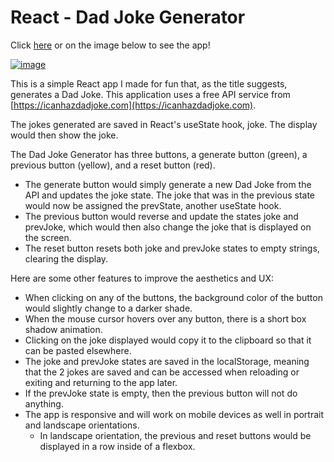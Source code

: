 # React - Dad Joke Generator

Click [here](https://edmond-luu.github.io/dad-joke) or on the image below to see the app!

[![image](https://user-images.githubusercontent.com/26613209/193890119-79afded5-1727-4b4d-b187-d41e16dbda79.png)](https://edmond-luu.github.io/dad-joke)

This is a simple React app I made for fun that, as the title suggests, generates a Dad Joke. This application uses a free API service from [https://icanhazdadjoke.com](https://icanhazdadjoke.com).

The jokes generated are saved in React's useState hook, joke. The display would then show the joke.

The Dad Joke Generator has three buttons, a generate button (green), a previous button (yellow), and a reset button (red).
* The generate button would simply generate a new Dad Joke from the API and updates the joke state. The joke that was in the previous state would now be assigned the prevState, another useState hook.
* The previous button would reverse and update the states joke and prevJoke, which would then also change the joke that is displayed on the screen.
* The reset button resets both joke and prevJoke states to empty strings, clearing the display.

Here are some other features to improve the aesthetics and UX:
* When clicking on any of the buttons, the background color of the button would slightly change to a darker shade.
* When the mouse cursor hovers over any button, there is a short box shadow animation.
* Clicking on the joke displayed would copy it to the clipboard so that it can be pasted elsewhere.
* The joke and prevJoke states are saved in the localStorage, meaning that the 2 jokes are saved and can be accessed when reloading or exiting and returning to the app later.
* If the prevJoke state is empty, then the previous button will not do anything.
* The app is responsive and will work on mobile devices as well in portrait and landscape orientations.
  * In landscape orientation, the previous and reset buttons would be displayed in a row inside of a flexbox.
